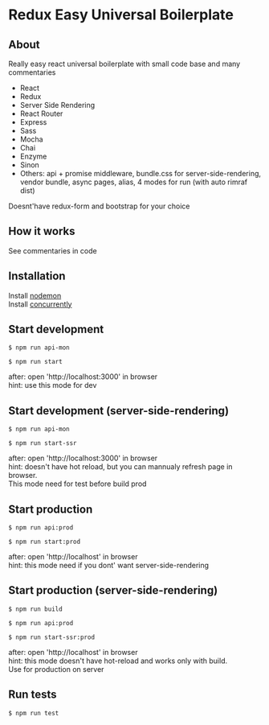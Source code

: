 Redux Easy Universal Boilerplate
=========================

## About

Really easy react universal boilerplate with small code base and many commentaries

- React
- Redux
- Server Side Rendering
- React Router
- Express
- Sass
- Mocha
- Chai
- Enzyme
- Sinon
- Others: api + promise middleware, bundle.css for server-side-rendering, vendor bundle, async pages, alias, 4 modes for run (with auto rimraf dist)

Doesnt'have redux-form and bootstrap for your choice

## How it works

See commentaries in code

## Installation

Install [nodemon](https://github.com/remy/nodemon)<br />
Install [concurrently](https://github.com/kimmobrunfeldt/concurrently)

## Start development

```$ npm run api-mon```

```$ npm run start```

after: open 'http://localhost:3000' in browser<br />
hint: use this mode for dev

## Start development (server-side-rendering)

```$ npm run api-mon```

```$ npm run start-ssr```

after: open 'http://localhost:3000' in browser<br />
hint: doesn't have hot reload, but you can mannualy refresh page in browser.<br />
This mode need for test before build prod

## Start production

```$ npm run api:prod```

```$ npm run start:prod```

after: open 'http://localhost' in browser<br />
hint: this mode need if you dont' want server-side-rendering

## Start production (server-side-rendering)

```$ npm run build```

```$ npm run api:prod```

```$ npm run start-ssr:prod```

after: open 'http://localhost' in browser<br />
hint: this mode doesn't have hot-reload and works only with build.<br />
Use for production on server

## Run tests

```$ npm run test```
